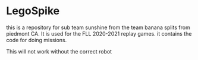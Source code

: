# LegoSpike
this is a repository for sub team sunshine from the team banana splits from piedmont 
CA. It is used for the FLL 2020-2021 replay games. it contains the code for doing
missions.

This will not work without the correct robot
